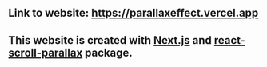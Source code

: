 ## Link to website: https://parallaxeffect.vercel.app

## This website is created with [Next.js](https://nextjs.org/) and [react-scroll-parallax](https://www.npmjs.com/package/react-scroll-parallax) package.

